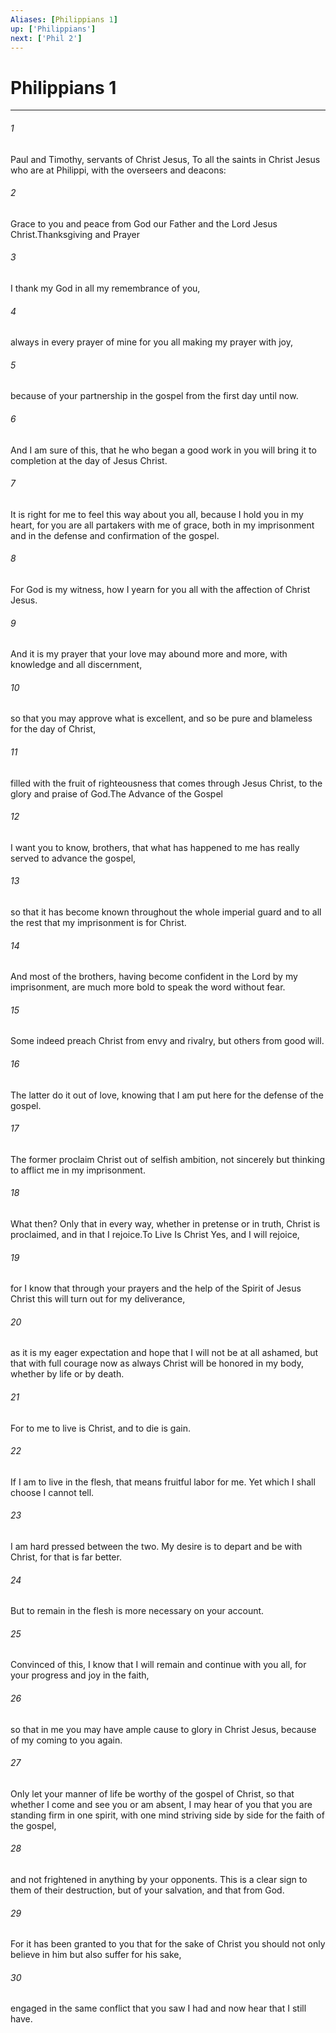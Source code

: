 ```yaml
---
Aliases: [Philippians 1]
up: ['Philippians']
next: ['Phil 2']
---
```

# Philippians 1
***



###### 1 
Paul and Timothy, servants of Christ Jesus, To all the saints in Christ Jesus who are at Philippi, with the overseers and deacons: 

###### 2 
Grace to you and peace from God our Father and the Lord Jesus Christ.Thanksgiving and Prayer 

###### 3 
I thank my God in all my remembrance of you, 

###### 4 
always in every prayer of mine for you all making my prayer with joy, 

###### 5 
because of your partnership in the gospel from the first day until now. 

###### 6 
And I am sure of this, that he who began a good work in you will bring it to completion at the day of Jesus Christ. 

###### 7 
It is right for me to feel this way about you all, because I hold you in my heart, for you are all partakers with me of grace, both in my imprisonment and in the defense and confirmation of the gospel. 

###### 8 
For God is my witness, how I yearn for you all with the affection of Christ Jesus. 

###### 9 
And it is my prayer that your love may abound more and more, with knowledge and all discernment, 

###### 10 
so that you may approve what is excellent, and so be pure and blameless for the day of Christ, 

###### 11 
filled with the fruit of righteousness that comes through Jesus Christ, to the glory and praise of God.The Advance of the Gospel 

###### 12 
I want you to know, brothers, that what has happened to me has really served to advance the gospel, 

###### 13 
so that it has become known throughout the whole imperial guard and to all the rest that my imprisonment is for Christ. 

###### 14 
And most of the brothers, having become confident in the Lord by my imprisonment, are much more bold to speak the word without fear. 

###### 15 
Some indeed preach Christ from envy and rivalry, but others from good will. 

###### 16 
The latter do it out of love, knowing that I am put here for the defense of the gospel. 

###### 17 
The former proclaim Christ out of selfish ambition, not sincerely but thinking to afflict me in my imprisonment. 

###### 18 
What then? Only that in every way, whether in pretense or in truth, Christ is proclaimed, and in that I rejoice.To Live Is Christ Yes, and I will rejoice, 

###### 19 
for I know that through your prayers and the help of the Spirit of Jesus Christ this will turn out for my deliverance, 

###### 20 
as it is my eager expectation and hope that I will not be at all ashamed, but that with full courage now as always Christ will be honored in my body, whether by life or by death. 

###### 21 
For to me to live is Christ, and to die is gain. 

###### 22 
If I am to live in the flesh, that means fruitful labor for me. Yet which I shall choose I cannot tell. 

###### 23 
I am hard pressed between the two. My desire is to depart and be with Christ, for that is far better. 

###### 24 
But to remain in the flesh is more necessary on your account. 

###### 25 
Convinced of this, I know that I will remain and continue with you all, for your progress and joy in the faith, 

###### 26 
so that in me you may have ample cause to glory in Christ Jesus, because of my coming to you again. 

###### 27 
Only let your manner of life be worthy of the gospel of Christ, so that whether I come and see you or am absent, I may hear of you that you are standing firm in one spirit, with one mind striving side by side for the faith of the gospel, 

###### 28 
and not frightened in anything by your opponents. This is a clear sign to them of their destruction, but of your salvation, and that from God. 

###### 29 
For it has been granted to you that for the sake of Christ you should not only believe in him but also suffer for his sake, 

###### 30 
engaged in the same conflict that you saw I had and now hear that I still have.
